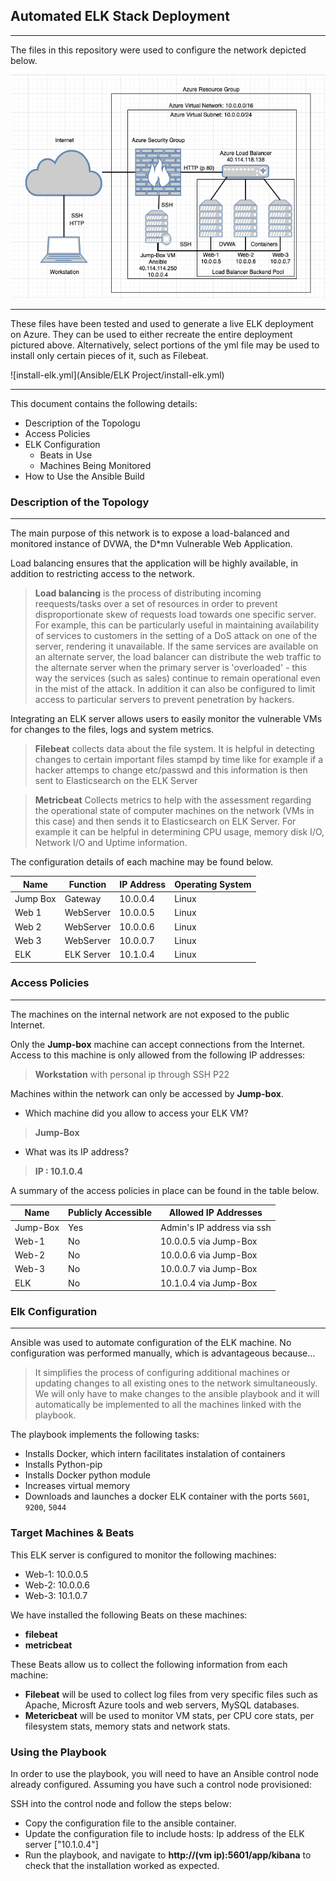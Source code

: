 ## Automated ELK Stack Deployment
---

The files in this repository were used to configure the network depicted below.


![network](https://github.com/Wba-01/ELK-Stack-Project/blob/06380c001189f5a33afb0eb8971ebd9a86e2f8b0/Diagrams/Azure%20Cloud%20Security.png)

---

These files have been tested and used to generate a live ELK deployment on Azure. They can be used to either recreate the entire deployment pictured above. Alternatively, select portions of the yml file may be used to install only certain pieces of it, such as Filebeat.

  ![install-elk.yml](Ansible/ELK Project/install-elk.yml)
 
---
This document contains the following details:
- Description of the Topologu
- Access Policies
- ELK Configuration
  - Beats in Use
  - Machines Being Monitored
- How to Use the Ansible Build


### Description of the Topology
---

The main purpose of this network is to expose a load-balanced and monitored instance of DVWA, the D*mn Vulnerable Web Application.

Load balancing ensures that the application will be highly available, in addition to restricting access to the network.
> **Load balancing** is the process of distributing incoming reequests/tasks over a set of resources in order to prevent disproportionate skew of requests load towards one specific server. For example, this can be particularly useful in maintaining availability of services to customers in the setting of a DoS attack on one of the server, rendering it unavailable. If the same services are available on an alternate server, the load balancer can distribute the web traffic to the alternate server when the primary server is 'overloaded' - this way the services (such as sales) continue to remain operational even in the mist of the attack. In addition it can also be configured to limit access to particular servers to prevent penetration by hackers.

Integrating an ELK server allows users to easily monitor the vulnerable VMs for changes to the files, logs and system metrics.
> **Filebeat** collects data about the file system. It is helpful in detecting changes to certain important files stampd by time like for example if a hacker attemps to change etc/passwd and this information is then sent to Elasticsearch on the ELK Server

> **Metricbeat** Collects metrics to help with the assessment regarding the operational state of computer machines on the network (VMs in this case) and then sends it to Elasticsearch on ELK Server. For example it can be helpful in determining CPU usage, memory disk I/O, Network I/O and Uptime information.

The configuration details of each machine may be found below.


| Name     | Function | IP Address | Operating System |
|----------|----------|------------|------------------|
| Jump Box | Gateway  | 10.0.0.4   | Linux            |
| Web 1    |WebServer | 10.0.0.5   | Linux            |
| Web 2    |WebServer | 10.0.0.6   | Linux            |
| Web 3    |WebServer | 10.0.0.7   | Linux            |
| ELK      |ELK Server| 10.1.0.4   | Linux            |

### Access Policies
---
The machines on the internal network are not exposed to the public Internet. 

Only the **Jump-box** machine can accept connections from the Internet. Access to this machine is only allowed from the following IP addresses:

> **Workstation** with personal ip through SSH P22 

Machines within the network can only be accessed by **Jump-box**.

- Which machine did you allow to access your ELK VM?
> **Jump-Box** 
- What was its IP address?
> **IP : 10.1.0.4**

A summary of the access policies in place can be found in the table below.

| Name     | Publicly Accessible | Allowed IP Addresses         |
|----------|---------------------|------------------------------|
| Jump-Box |     Yes             | Admin's IP address via ssh   |
| Web-1    |     No              | 10.0.0.5  via Jump-Box       |
| Web-2    |     No              | 10.0.0.6  via Jump-Box       |
| Web-3    |     No              | 10.0.0.7  via Jump-Box       |
| ELK      |     No              | 10.1.0.4  via Jump-Box       |

### Elk Configuration
---
Ansible was used to automate configuration of the ELK machine. No configuration was performed manually, which is advantageous because...
> It simplifies the process of configuring additional machines or updating changes to all existing ones to the network simultaneously. We will only have to make changes to the ansible playbook and it will automatically be implemented to all the machines linked with the playbook.

The playbook implements the following tasks:
- Installs Docker, which intern facilitates instalation of containers
- Installs Python-pip
- Installs Docker python module
- Increases virtual memory
- Downloads and launches a docker ELK container with the ports `5601`, `9200`, `5044`

### Target Machines & Beats
This ELK server is configured to monitor the following machines:
- Web-1: 10.0.0.5
- Web-2: 10.0.0.6
- Web-3: 10.1.0.7

We have installed the following Beats on these machines:
  - **filebeat**
  - **metricbeat**

These Beats allow us to collect the following information from each machine:
- **Filebeat** will be used to collect log files from very specific files such as Apache, Microsft Azure tools and web servers, MySQL databases.
- **Metericbeat** will be used to monitor VM stats, per CPU core stats, per filesystem stats, memory stats and network stats.

### Using the Playbook
In order to use the playbook, you will need to have an Ansible control node already configured. Assuming you have such a control node provisioned: 

SSH into the control node and follow the steps below:

- Copy the configuration file to the ansible container.
- Update the configuration file to include hosts: Ip address of the ELK server ["10.1.0.4"]
- Run the playbook, and navigate to **http://(vm ip):5601/app/kibana** to check that the installation worked as expected.
